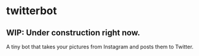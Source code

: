 # twitterbot
## WIP: Under construction right now.
A tiny bot that takes your pictures from Instagram and posts them to Twitter.
